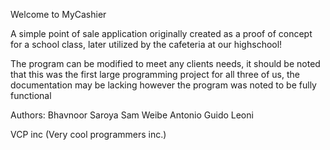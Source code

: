 Welcome to MyCashier 


A simple point of sale application originally created as a proof of concept for a school class, later utilized by the cafeteria at our highschool!


The program can be modified to meet any clients needs, it should be noted that this was the first large programming project for all three of us, the documentation may be lacking however the program was noted to be fully functional


Authors: 
Bhavnoor Saroya
Sam Weibe
Antonio Guido Leoni


VCP inc (Very cool programmers inc.) 
